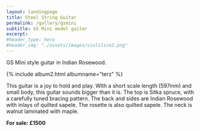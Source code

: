 ```yaml
---
layout: landingpage
title: Steel String Guitar
permalink: /gallery/gsmini
subtitle: GS Mini model guitar
excerpt: 
#header_type: hero
#header_img: "./assets/images/violslice2.png"
---
```


GS Mini style guitar in Indian Rosewood.

{% include album2.html albumname="terz" %}

This guitar is a joy to hold and play. With a short scale length (597mm) and small body, this guitar sounds bigger than it is. The top is Sitka spruce, with a carefully tuned bracing pattern. The back and sides are Indian Rosewood with inlays of quilted sapele. The rosette is also quilted sapele. The neck is walnut laminated with maple. 

**For sale: £1500**



